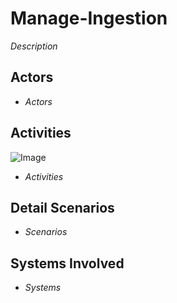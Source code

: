 # Manage-Ingestion

_Description_

## Actors

* _Actors_

## Activities

![Image](./UseCases/Manage-Ingestion/Activities.png)

* _Activities_

## Detail Scenarios

* _Scenarios_

## Systems Involved

* _Systems_


